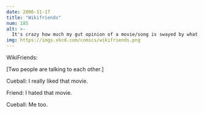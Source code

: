 ```yaml
---
date: 2006-11-17
title: "Wikifriends"
num: 185
alt: >-
  It's crazy how much my gut opinion of a movie/song is swayed by what other people say, regardless of how I felt coming out of the theater.
img: https://imgs.xkcd.com/comics/wikifriends.png
---
```

WikiFriends:

[Two people are talking to each other.]

Cueball: I really liked that movie.

Friend: I hated that movie.

Cueball: Me too.